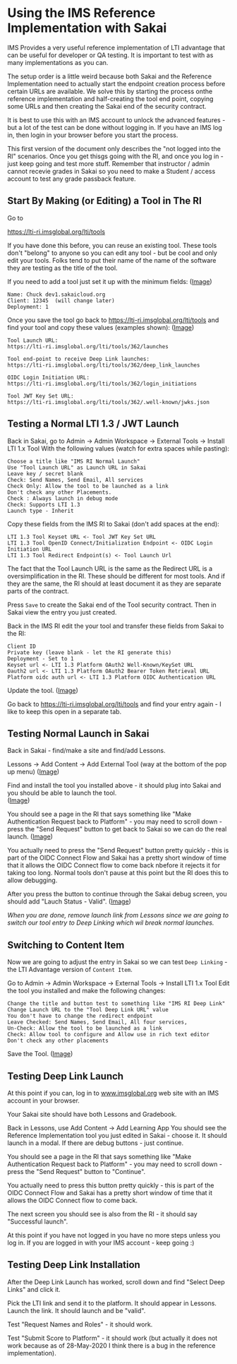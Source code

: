
Using the IMS Reference Implementation with Sakai
=================================================

IMS Provides a very useful reference implementation of LTI advantage that can be useful
for developer or QA testing.  It is important to test with as many implementations as
you can.

The setup order is a little weird because both Sakai and the Reference Implementation
need to actually start the endpoint creation process before certain URLs are available.
We solve this by starting the process onthe reference implementation and half-creating
the tool end point, copying some URLs and then creating the Sakai end of the
security contract.

It is best to use this with an IMS account to unlock the advanced features - but a lot of
the test can be done without logging in.  If you have an IMS log in, then login in
your browser before you start the process.

This first version of the document only describes the "not logged into the RI" scenarios.
Once you get thisgs going with the RI, and once you log in - just keep going and test more
stuff.   Remember that instructor / admin cannot recevie grades in Sakai so you need
to make a Student / access account to test any grade passback feature.

Start By Making (or Editing) a Tool in The RI
---------------------------------------------

Go to

https://lti-ri.imsglobal.org/lti/tools

If you have done this before, you can reuse an existing tool.   These tools don't "belong"
to anyone so you can edit any tool - but be cool and only edit your tools.  Folks tend to
put their name of the name of the software they are testing as the title of the tool.

If you need to add a tool just set it up with the minimum fields:
(<a href="IMG_IMS_RI/01-TI-Tool-Partial.png" target="_blank">Image</a>)

    Name: Chuck dev1.sakaicloud.org
    Client: 12345  (will change later)
    Deployment: 1

Once you save the tool go back to https://lti-ri.imsglobal.org/lti/tools and find your
tool and copy these values (examples shown):
(<a href="IMG_IMS_RI/02-RI-Tool-View.png" target="_blank">Image</a>)

    Tool Launch URL:
    https://lti-ri.imsglobal.org/lti/tools/362/launches

    Tool end-point to receive Deep Link launches:
    https://lti-ri.imsglobal.org/lti/tools/362/deep_link_launches

    OIDC Login Initiation URL:
    https://lti-ri.imsglobal.org/lti/tools/362/login_initiations

    Tool JWT Key Set URL:
    https://lti-ri.imsglobal.org/lti/tools/362/.well-known/jwks.json 

Testing a Normal LTI 1.3 / JWT Launch
-------------------------------------

Back in Sakai, go to Admin -> Admin Workspace -> External Tools -> Install LTI 1.x Tool
With the following values (watch for extra spaces while pasting):

    Choose a title like "IMS RI Normal Launch"
    Use "Tool Launch URL" as Launch URL in Sakai
    Leave key / secret blank
    Check: Send Names, Send Email, All services
    Check Only: Allow the tool to be launched as a link
    Don't check any other Placements.
    Check : Always launch in debug mode
    Check: Supports LTI 1.3
    Launch type - Inherit

Copy these fields from the IMS RI to Sakai (don't add spaces at the end):

    LTI 1.3 Tool Keyset URL <- Tool JWT Key Set URL
    LTI 1.3 Tool OpenID Connect/Initialization Endpoint <- OIDC Login Initiation URL
    LTI 1.3 Tool Redirect Endpoint(s) <- Tool Launch Url

The fact that the Tool Launch URL is the same as the Redirect URL is a oversimplification
in the RI.  These should be different for most tools.  And if they are the same, the RI
should at least document it as they are separate parts of the contract.

Press `Save` to create the Sakai end of the Tool security contract.  Then in Sakai
view the entry you just created.

Back in the IMS RI edit the your tool and transfer these fields from Sakai to
the RI:

    Client ID
    Private key (leave blank - let the RI generate this)
    Deployment - Set to 1
    Keyset url <- LTI 1.3 Platform OAuth2 Well-Known/KeySet URL 
    Oauth2 url <- LTI 1.3 Platform OAuth2 Bearer Token Retrieval URL
    Platform oidc auth url <- LTI 1.3 Platform OIDC Authentication URL

Update the tool.
(<a href="IMG_IMS_RI/03-RI-Data-Copied.png" target="_blank">Image</a>)

Go back to https://lti-ri.imsglobal.org/lti/tools and find your entry again - I like to
keep this open in a separate tab.

Testing Normal Launch in Sakai
------------------------------

Back in Sakai - find/make a site and find/add Lessons.

Lessons -> Add Content -> Add External Tool (way at the bottom of the pop up menu)
(<a href="IMG_IMS_RI/11-Lessons-Add-External.png" target="_blank">Image</a>)

Find and install the tool you installed above - it should plug into Sakai and you should
be able to launch the tool.  
(<a href="IMG_IMS_RI/12-Lessons-Installed.png" target="_blank">Image</a>)

You should see a page in the RI that says something like "Make Authentication Request
back to Platform" - you may need to scroll down - press
the "Send Request" button to get back to Sakai so we can do the real launch.
(<a href="IMG_IMS_RI/13-Lessons-OIDC.png" target="_blank">Image</a>)

You actually need to press the "Send Request" button pretty quickly - this is part of
the OIDC Connect Flow and Sakai has a pretty short window of time that
it allows the OIDC Connect flow to come back nbefore it rejects it for taking too
long.  Normal tools don't pause at this point but the RI does this to allow debugging.

After you press the button to continue through the Sakai debug screen, you should 
add "Lauch Status - Valid".
(<a href="IMG_IMS_RI/14-Lessons-Launched.png" target="_blank">Image</a>)

*When you are done, remove launch link from Lessons since we are going to switch our
tool entry to Deep Linking which wil break normal launches.*

Switching to Content Item
-------------------------

Now we are going to adjust the entry in Sakai so we can test `Deep Linking` - the
LTI Advantage version of `Content Item`.

Go to Admin -> Admin Workspace -> External Tools -> Install LTI 1.x Tool
Edit the tool you installed and make the following changes:

    Change the title and button test to something like "IMS RI Deep Link"
    Change Launch URL to the "Tool Deep Link URL" value
    You don't have to change the redirect endpoint
    Leave Checked: Send Names, Send Email, All four services,
    Un-Check: Allow the tool to be launched as a link
    Check: Allow tool to configure and Allow use in rich text editor
    Don't check any other placements

Save the Tool.
(<a href="IMG_IMS_RI/21-Sakai-Tool-Checkboxes.png" target="_blank">Image</a>)

Testing Deep Link Launch
------------------------

At this point if you can, log in to www.imsglobal.org web site with an IMS account in your browser.

Your Sakai site should have both Lessons and Gradebook.

Back in Lessons, use Add Content -> Add Learning App
You should see the Reference Implementation tool you just edited in Sakai - choose it.
It should launch in a modal.  If there are debug buttons - just continue.

You should see a page in the RI that says something like "Make Authentication Request
back to Platform" - you may need to scroll down - press
the "Send Request" button to "Continue".

You actually need to press this button pretty quickly - this is part of
the OIDC Connect Flow and Sakai has a pretty short window of time that
it allows the OIDC Connect flow to come back.

The next screen you should see is also from the RI - it should say "Successful launch".

At this point if you have not logged in you have no more steps unless you log in.
If you are logged in with your IMS account - keep going :)

Testing Deep Link Installation
------------------------------

After the Deep Link Launch has worked, scroll down and find "Select Deep Links" and click it.

Pick the LTI link and send it to the platform.  It should appear in Lessons.  Launch the link.
It should launch and be "valid".

Test "Request Names and Roles" - it should work.

Test "Submit Score to Platform" - it should work (but actually it does not work because as of
28-May-2020 I think there is a bug in the reference implementation).


